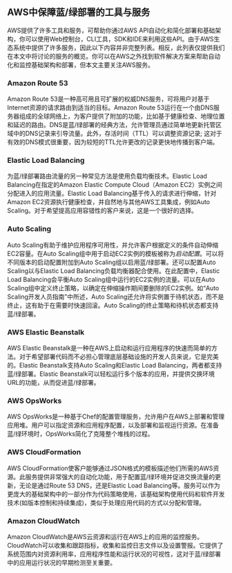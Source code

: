 ## AWS中保障蓝/绿部署的工具与服务
AWS提供了许多工具和服务，可帮助你通过AWS API自动化和简化部署和基础架构，你可以使用Web控制台，CLI工具，SDK和IDE来利用这些API。由于AWS生态系统中提供了许多服务，因此以下内容并非完整列表。相反，此列表仅提供我们在本文中将讨论的服务的概览。你可以在AWS之外找到软件解决方案来帮助自动化和监控基础架构和部署，但本文主要关注AWS服务。

### Amazon Route 53
Amazon Route 53是一种高可用且可扩展的权威DNS服务，可将用户对基于Internet资源的请求路由到适当的目标。Amazon Route 53运行在一个由DNS服务器组成的全球网络上，为客户提供了附加的功能，比如基于健康检查、地理位置和延迟的路由。DNS是蓝/绿部署的经典方法，允许管理员通过简单地更新托管区域中的DNS记录来引导流量。此外，存活时间（TTL）可以调整资源记录; 这对于有效的DNS模式很重要，因为较短的TTL允许更改的记录更快地传播到客户端。

### Elastic Load Balancing
为蓝/绿部署路由流量的另一种常见方法是使用负载均衡技术。Elastic Load Balancing在指定的Amazon Elastic Compute Cloud（Amazon EC2）实例之间分配进入的应用流量。Elastic Load Balancing基于传入的请求进行伸缩，针对Amazon EC2资源执行健康检查，并自然地与其他AWS工具集成，例如Auto Scaling。对于希望提高应用容错性的客户来说，这是一个很好的选择。

### Auto Scaling
Auto Scaling有助于维护应用程序可用性，并允许客户根据定义的条件自动伸缩EC2容量。在Auto Scaling组中用于启动EC2实例的模板被称为*启动配置*。可以将不同版本的启动配置附加到Auto Scaling组以启用蓝/绿部署。还可以配置Auto Scaling以与Elastic Load Balancing负载均衡器配合使用。在此配置中，Elastic Load Balancing会平衡Auto Scaling组中运行的EC2实例的流量。可以在Auto Scaling组中定义终止策略，以确定在伸缩操作期间要删除的EC2实例。如“Auto Scaling开发人员指南”中所述，Auto Scaling还允许将实例置于待机状态，而不是终止，这有助于在需要时快速回滚。Auto Scaling的终止策略和待机状态都支持蓝/绿部署。

### AWS Elastic Beanstalk
AWS Elastic Beanstalk是一种在AWS上启动和运行应用程序的快速而简单的方法。对于希望部署代码而不必担心管理底层基础设施的开发人员来说，它是完美的。Elastic Beanstalk支持Auto Scaling和Elastic Load Balancing，两者都支持蓝/绿部署。Elastic Beanstalk可以轻松运行多个版本的应用，并提供交换环境URL的功能，从而促进蓝/绿部署。

### AWS OpsWorks
AWS OpsWorks是一种基于Chef的配置管理服务，允许用户在AWS上部署和管理应用堆。用户可以指定资源和应用程序配置，以及部署和监视运行资源。在准备蓝/绿环境时，OpsWorks简化了克隆整个堆栈的过程。

### AWS CloudFormation
AWS CloudFormation使客户能够通过JSON格式的模板描述他们所需的AWS资源。此服务提供非常强大的自动化功能，用于配置蓝/绿环境并促进交换流量的更新，无论是通过Route 53 DNS，还是Elastic Load Balancing等。服务可以作为更庞大的基础架构中的一部分作为代码策略使用，该基础架构使用代码和软件开发技术(如版本控制和持续集成)，类似于处理应用代码的方式以分配和管理。

### Amazon CloudWatch
Amazon CloudWatch是AWS云资源和运行在AWS上的应用的监控服务。CloudWatch可以收集和跟踪指标，收集和监控日志文件以及设置警报。它提供了系统范围内对资源利用率，应用程序性能和运行状况的可视性，这对于蓝/绿部署中的应用运行状况的早期检测至关重要。